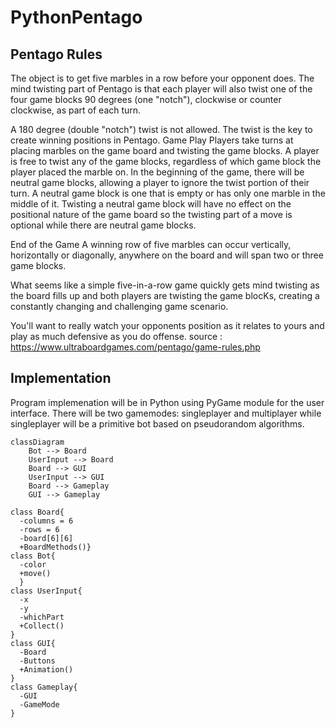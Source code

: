 # PythonPentago

## Pentago Rules
The object is to get five marbles in a row before your opponent does. The mind twisting part of Pentago is that each player will also twist one of the four game blocks 90 degrees (one "notch"), clockwise or counter clockwise, as part of each turn.

A 180 degree (double "notch") twist is not allowed. The twist is the key to create winning positions in Pentago.
Game Play
Players take turns at placing marbles on the game board and twisting the game blocks. A player is free to twist any of the game blocks, regardless of which game block the player placed the marble on.
In the beginning of the game, there will be neutral game blocks, allowing a player to ignore the twist portion of their turn. A neutral game block is one that is empty or has only one marble in the middle of it.
Twisting a neutral game block will have no effect on the positional nature of the game board so the twisting part of a move is optional while there are neutral game blocks.

End of the Game
A winning row of five marbles can occur vertically, horizontally or diagonally, anywhere on the board and will span two or three game blocks.

What seems like a simple five-in-a-row game quickly gets mind twisting as the board fills up and both players are twisting the game blocKs, creating a constantly changing and challenging game scenario.

You'll want to really watch your opponents position as it relates to yours and play as much defensive as you do offense.
source : https://www.ultraboardgames.com/pentago/game-rules.php

## Implementation
Program implemenation will be in Python using PyGame module for the user interface. There will be two gamemodes: singleplayer and multiplayer while singleplayer will be a primitive bot based on pseudorandom algorithms.

```mermaid
classDiagram
    Bot --> Board
    UserInput --> Board
    Board --> GUI
    UserInput --> GUI
    Board --> Gameplay
    GUI --> Gameplay
    
class Board{
  -columns = 6
  -rows = 6
  -board[6][6]
  +BoardMethods()}
class Bot{
  -color
  +move()
  }
class UserInput{
  -x
  -y
  -whichPart
  +Collect()
}
class GUI{
  -Board
  -Buttons
  +Animation()
}
class Gameplay{
  -GUI
  -GameMode
}

